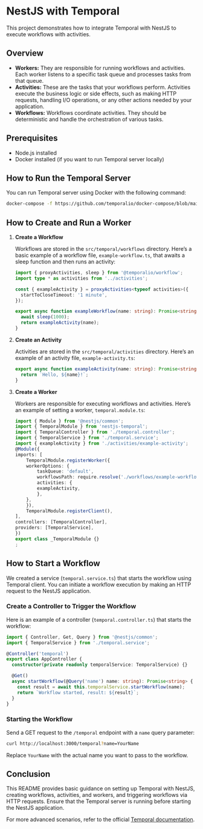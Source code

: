 # NestJS with Temporal

This project demonstrates how to integrate Temporal with NestJS to execute workflows with activities.

## Overview

- **Workers:** They are responsible for running workflows and activities. Each worker listens to a specific task queue and processes tasks from that queue.
- **Activities:** These are the tasks that your workflows perform. Activities execute the business logic or side effects, such as making HTTP requests, handling I/O operations, or any other actions needed by your application.
- **Workflows:** Workflows coordinate activities. They should be deterministic and handle the orchestration of various tasks.

## Prerequisites

- Node.js installed
- Docker installed (if you want to run Temporal server locally)

## How to Run the Temporal Server

You can run Temporal server using Docker with the following command:

```sh
docker-compose -f https://github.com/temporalio/docker-compose/blob/main/docker/docker-compose.yml up
```

## How to Create and Run a Worker

1. **Create a Workflow**

    Workflows are stored in the `src/temporal/workflows` directory. Here’s a basic example of a workflow file, `example-workflow.ts`, that awaits a sleep function and then runs an activity:

    ```typescript
    import { proxyActivities, sleep } from '@temporalio/workflow';
    import type * as activities from '../activities';

    const { exampleActivity } = proxyActivities<typeof activities>({
      startToCloseTimeout: '1 minute',
    });

    export async function exampleWorkflow(name: string): Promise<string> {
      await sleep(1000);
      return exampleActivity(name);
    }
    ```

2. **Create an Activity**

    Activities are stored in the `src/temporal/activities` directory. Here’s an example of an activity file, `example-activity.ts`:

    ```typescript
    export async function exampleActivity(name: string): Promise<string> {
      return `Hello, ${name}!`;
    }
    ```

3. **Create a Worker**

    Workers are responsible for executing workflows and activities. Here’s an example of setting a worker, `temporal.module.ts`:

    ```typescript
    import { Module } from '@nestjs/common';
    import { TemporalModule } from 'nestjs-temporal';
    import { TemporalController } from './temporal.controller';
    import { TemporalService } from './temporal.service';
    import { exampleActivity } from './activities/example-activity';
    @Module({
    imports: [
        TemporalModule.registerWorker({
        workerOptions: {
            taskQueue: 'default',
            workflowsPath: require.resolve('./workflows/example-workflow'),
            activities: {
            exampleActivity,
            },
        },
        }),
        TemporalModule.registerClient(),
    ],
    controllers: [TemporalController],
    providers: [TemporalService],
    })
    export class _TemporalModule {}
    ;
    ```

   

## How to Start a Workflow

We created a service (`temporal.service.ts`) that starts the workflow using Temporal client. You can initiate a workflow execution by making an HTTP request to the NestJS application.

### Create a Controller to Trigger the Workflow

Here is an example of a controller (`temporal.controller.ts`) that starts the workflow:

```typescript
import { Controller, Get, Query } from '@nestjs/common';
import { TemporalService } from './temporal.service';

@Controller('temporal')
export class AppController {
  constructor(private readonly temporalService: TemporalService) {}

  @Get()
  async startWorkflow(@Query('name') name: string): Promise<string> {
    const result = await this.temporalService.startWorkflow(name);
    return `Workflow started, result: ${result}`;
  }
}
```

### Starting the Workflow

Send a GET request to the `/temporal` endpoint with a `name` query parameter:

```sh
curl http://localhost:3000/temporal?name=YourName
```

Replace `YourName` with the actual name you want to pass to the workflow.

## Conclusion

This README provides basic guidance on setting up Temporal with NestJS, creating workflows, activities, and workers, and triggering workflows via HTTP requests. Ensure that the Temporal server is running before starting the NestJS application.

For more advanced scenarios, refer to the official [Temporal documentation](https://docs.temporal.io/).
